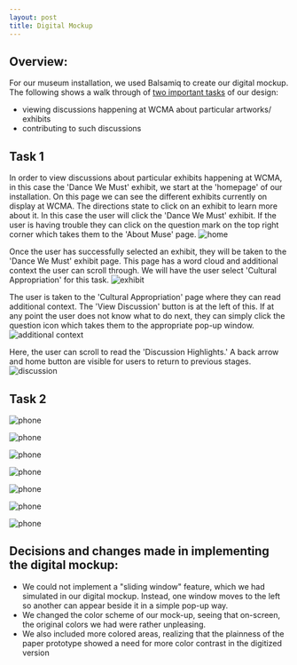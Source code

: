```yaml
---
layout: post
title: Digital Mockup
---
```


## Overview: 
For our museum installation, we used Balsamiq to create our digital mockup. The following shows a walk through of [two important tasks](https://museumsforall.github.io/2018-10-29-Paper-Prototype/) of our design: 
* viewing discussions happening at WCMA about particular artworks/ exhibits 
* contributing to such discussions  

## Task 1 

In order to view discussions about particular exhibits happening at WCMA, in this case the 'Dance We Must' exhibit, we start at the 'homepage' of our installation. On this page we can see the different exhibits currently on display at WCMA. The directions state to click on an exhibit to learn more about it. In this case the user will click the 'Dance We Must' exhibit. If the user is having trouble they can click on the question mark on the top right corner which takes them to the 'About Muse' page. 
![home](/img/home.png)

Once the user has successfully selected an exhibit, they will be taken to the 'Dance We Must' exhibit page. This page has a word cloud and additional context the user can scroll through. We will have the user select 'Cultural Appropriation' for this task. 
![exhibit](/img/exhibit.png) 

The user is taken to the 'Cultural Appropriation' page where they can read additional context. The 'View Discussion' button is at the left of this. If at any point the user does not know what to do next, they can simply click the question icon which takes them to the appropriate pop-up window. 
![additional context](/img/additional_context.png)

Here, the user can scroll to read the 'Discussion Highlights.' A back arrow and home button are visible for users to return to previous stages. 
![discussion](/img/discussion.png)

## Task 2 

![phone](/img/phone1.png)

![phone](/img/phone2.png)

![phone](/img/phone3.png)

![phone](/img/phone4.png)

![phone](/img/phone5.png)

![phone](/img/phone6.png)

![phone](/img/phone7.png)

## Decisions and changes made in implementing the digital mockup:
* We could not implement a "sliding window" feature, which we had simulated in our digital mockup. Instead, one window moves to the left so another can appear beside it in a simple pop-up way.
* We changed the color scheme of our mock-up, seeing that on-screen, the original colors we had were rather unpleasing.
* We also included more colored areas, realizing that the plainness of the paper prototype showed a need for more color contrast in the digitized version
